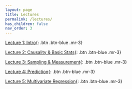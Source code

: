 ```yaml
---
layout: page
title: Lectures
permalink: /lectures/
has_children: false
nav_order: 3
---
```


[Lecture 1: Intro](https://github.com/bayreuth-politics/R/raw/gh-pages/docs/lectures/Data_Analysis_in_R_Bayreuth_22_Week1.pdf){: .btn .btn-blue .mr-3}

[Lecture 2: Causality & Basic Stats](https://github.com/bayreuth-politics/R/raw/gh-pages/docs/lectures/Data_Analysis_in_R_Bayreuth_22_Week2.pdf){: .btn .btn-blue .mr-3}

[Lecture 3: Sampling & Measurement](https://github.com/bayreuth-politics/R/raw/gh-pages/docs/lectures/Data_Analysis_in_R_Bayreuth_22_Week3.pdf){: .btn .btn-blue .mr-3}

[Lecture 4: Prediction](https://github.com/bayreuth-politics/R/raw/gh-pages/docs/lectures/Data_Analysis_in_R_Bayreuth_22_Week4.pdf){: .btn .btn-blue .mr-3}

[Lecture 5: Multivariate Regression](https://github.com/bayreuth-politics/R/raw/gh-pages/docs/lectures/Data_Analysis_in_R_Bayreuth_22_Week5.pdf){: .btn .btn-blue .mr-3}
